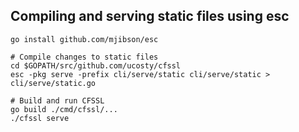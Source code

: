## Compiling and serving static files using esc

```
go install github.com/mjibson/esc

# Compile changes to static files 
cd $GOPATH/src/github.com/ucosty/cfssl
esc -pkg serve -prefix cli/serve/static cli/serve/static > cli/serve/static.go

# Build and run CFSSL
go build ./cmd/cfssl/...
./cfssl serve
```
